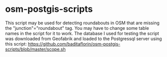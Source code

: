 # osm-postgis-scripts

This script may be used for detecting roundabouts in OSM that are missing the "junction"="roundabout" tag.
You may have to change some table names in the script for it to work.
The database I used for testing the script was downloaded from Geofabrik and loaded to the Postgressql server using this script: https://github.com/baditaflorin/osm-postgis-scripts/blob/master/scope.sh
